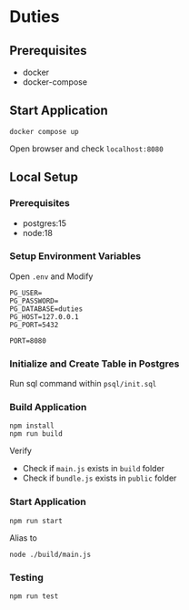 # Duties

## Prerequisites
- docker
- docker-compose

## Start Application
```
docker compose up
```

Open browser and check `localhost:8080`

## Local Setup
### Prerequisites
- postgres:15
- node:18

### Setup Environment Variables
Open `.env` and Modify
```
PG_USER=
PG_PASSWORD=
PG_DATABASE=duties
PG_HOST=127.0.0.1
PG_PORT=5432

PORT=8080
```

### Initialize and Create Table in Postgres
Run sql command within `psql/init.sql`

### Build Application
```
npm install
npm run build
```
Verify
- Check if `main.js` exists in `build` folder
- Check if `bundle.js` exists in `public` folder

### Start Application
```
npm run start
```

Alias to
```
node ./build/main.js
```

### Testing
```
npm run test
```